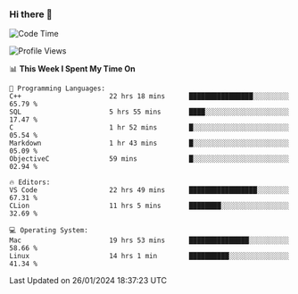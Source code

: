 ### Hi there 👋

<!--START_SECTION:waka-->
![Code Time](http://img.shields.io/badge/Code%20Time-261%20hrs%2029%20mins-blue)

![Profile Views](http://img.shields.io/badge/Profile%20Views-17-blue)

📊 **This Week I Spent My Time On** 

```text
💬 Programming Languages: 
C++                      22 hrs 18 mins      ████████████████░░░░░░░░░   65.79 % 
SQL                      5 hrs 55 mins       ████░░░░░░░░░░░░░░░░░░░░░   17.47 % 
C                        1 hr 52 mins        █░░░░░░░░░░░░░░░░░░░░░░░░   05.54 % 
Markdown                 1 hr 43 mins        █░░░░░░░░░░░░░░░░░░░░░░░░   05.09 % 
ObjectiveC               59 mins             █░░░░░░░░░░░░░░░░░░░░░░░░   02.94 % 

🔥 Editors: 
VS Code                  22 hrs 49 mins      █████████████████░░░░░░░░   67.31 % 
CLion                    11 hrs 5 mins       ████████░░░░░░░░░░░░░░░░░   32.69 % 

💻 Operating System: 
Mac                      19 hrs 53 mins      ███████████████░░░░░░░░░░   58.66 % 
Linux                    14 hrs 1 min        ██████████░░░░░░░░░░░░░░░   41.34 % 
```


 Last Updated on 26/01/2024 18:37:23 UTC
<!--END_SECTION:waka-->

<!--
**JackeyHua-SJTU/JackeyHua-SJTU** is a ✨ _special_ ✨ repository because its `README.md` (this file) appears on your GitHub profile.

Here are some ideas to get you started:

- 🔭 I’m currently working on ...
- 🌱 I’m currently learning ...
- 👯 I’m looking to collaborate on ...
- 🤔 I’m looking for help with ...
- 💬 Ask me about ...
- 📫 How to reach me: ...
- 😄 Pronouns: ...
- ⚡ Fun fact: ...
-->
